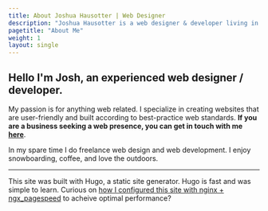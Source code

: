 ```yaml
---
title: About Joshua Hausotter | Web Designer
description: "Joshua Hausotter is a web designer & developer living in Oregon. In his spare time He does freelance web design and web development."
pagetitle: "About Me"
weight: 1
layout: single
---
```


## Hello I'm Josh, an experienced web designer / developer.

My passion is for anything web related. I specialize in creating websites that are user-friendly and built according to best-practice web standards. **If you are a business seeking a web presence, you can get in touch with me [here](/contact)**.

In my spare time I do freelance web design and web development. I enjoy snowboarding, coffee, and love the outdoors.

******

This site was built with Hugo, a static site generator. Hugo is fast and was simple to learn. Curious on [how I configured this site with nginx + ngx_pagespeed](here) to acheive optimal performance?
